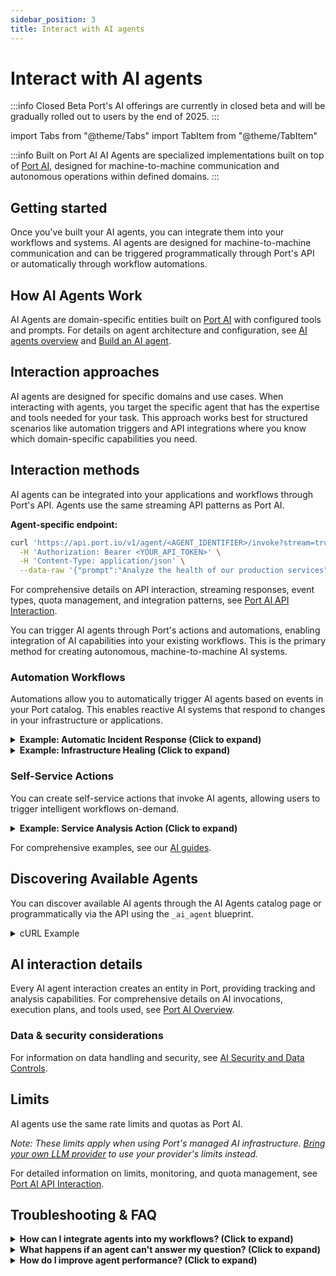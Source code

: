 ```yaml
---
sidebar_position: 3
title: Interact with AI agents
---
```


# Interact with AI agents

:::info Closed Beta
Port's AI offerings are currently in closed beta and will be gradually rolled out to users by the end of 2025.
:::

import Tabs from "@theme/Tabs"
import TabItem from "@theme/TabItem"

:::info Built on Port AI
AI Agents are specialized implementations built on top of [Port AI](/ai-interfaces/port-ai/overview), designed for machine-to-machine communication and autonomous operations within defined domains.
:::

## Getting started

Once you've built your AI agents, you can integrate them into your workflows and systems. AI agents are designed for machine-to-machine communication and can be triggered programmatically through Port's API or automatically through workflow automations.

## How AI Agents Work

AI Agents are domain-specific entities built on [Port AI](/ai-interfaces/port-ai/overview) with configured tools and prompts. For details on agent architecture and configuration, see [AI agents overview](/ai-interfaces/ai-agents/overview) and [Build an AI agent](/ai-interfaces/ai-agents/build-an-ai-agent).

## Interaction approaches

AI agents are designed for specific domains and use cases. When interacting with agents, you target the specific agent that has the expertise and tools needed for your task. This approach works best for structured scenarios like automation triggers and API integrations where you know which domain-specific capabilities you need.

## Interaction methods

<Tabs groupId="interaction-methods" queryString>
<TabItem value="api-integration" label="API integration">

AI agents can be integrated into your applications and workflows through Port's API. Agents use the same streaming API patterns as Port AI.

**Agent-specific endpoint:**
```bash
curl 'https://api.port.io/v1/agent/<AGENT_IDENTIFIER>/invoke?stream=true' \
  -H 'Authorization: Bearer <YOUR_API_TOKEN>' \
  -H 'Content-Type: application/json' \
  --data-raw '{"prompt":"Analyze the health of our production services"}'
```

For comprehensive details on API interaction, streaming responses, event types, quota management, and integration patterns, see [Port AI API Interaction](/ai-interfaces/port-ai/api-interaction).

</TabItem>
<TabItem value="actions-automations" label="Actions and automations">

You can trigger AI agents through Port's actions and automations, enabling integration of AI capabilities into your existing workflows. This is the primary method for creating autonomous, machine-to-machine AI systems.

### Automation Workflows

Automations allow you to automatically trigger AI agents based on events in your Port catalog. This enables reactive AI systems that respond to changes in your infrastructure or applications.

<details>
<summary><b>Example: Automatic Incident Response (Click to expand)</b></summary>

When a new incident is created, automatically trigger an agent that:
- Analyzes the incident context
- Gathers relevant information from related services
- Creates initial response documentation
- Notifies appropriate teams

```json showLineNumbers
{
  "identifier": "incident_response_automation",
  "title": "Automatic Incident Response",
  "trigger": {
    "type": "automation",
    "event": {
      "type": "ENTITY_CREATED",
      "blueprintIdentifier": "incident"
    }
  },
  "invocationMethod": {
    "type": "WEBHOOK",
    "url": "https://api.getport.io/v1/agent/incident_response_agent/invoke",
    "method": "POST",
    "headers": {
      "Content-Type": "application/json"
    },
    "body": {
      "prompt": "New incident created: {{ .entity.title }}. Severity: {{ .entity.properties.severity }}. Please analyze and provide initial response recommendations.",
      "labels": {
        "source": "automation",
        "incident_id": "{{ .entity.identifier }}",
        "trigger_type": "incident_created"
      }
    }
  }
}
```
</details>

<details>
<summary><b>Example: Infrastructure Healing (Click to expand)</b></summary>

Monitor infrastructure health and automatically trigger healing agents when issues are detected:

```json showLineNumbers
{
  "identifier": "k8s_healing_automation",
  "title": "Kubernetes Workload Healing",
  "trigger": {
    "type": "automation",
    "event": {
      "type": "ENTITY_UPDATED",
      "blueprintIdentifier": "k8s_workload"
    },
    "condition": {
      "type": "JQ",
      "expressions": [
        ".diff.before.properties.isHealthy == \"Healthy\"",
        ".diff.after.properties.isHealthy == \"Unhealthy\""
      ],
      "combinator": "and"
    }
  },
  "invocationMethod": {
    "type": "WEBHOOK",
    "url": "https://api.getport.io/v1/agent/k8s_healing_agent/invoke",
    "method": "POST",
    "headers": {
      "Content-Type": "application/json"
    },
    "body": {
      "prompt": "Workload {{ .event.diff.after.title }} is unhealthy. Current state: {{ .event.diff.after.properties.replicas }} replicas, {{ .event.diff.after.properties.readyReplicas }} ready. Please analyze and fix.",
      "labels": {
        "source": "automation",
        "workload_name": "{{ .event.diff.after.identifier }}",
        "namespace": "{{ .event.diff.after.properties.namespace }}"
      }
    }
  }
}
```
</details>

### Self-Service Actions

You can create self-service actions that invoke AI agents, allowing users to trigger intelligent workflows on-demand.

<details>
<summary><b>Example: Service Analysis Action (Click to expand)</b></summary>

```json showLineNumbers
{
  "identifier": "analyze_service_health",
  "title": "Analyze Service Health",
  "description": "Get AI-powered analysis of service health and recommendations",
  "trigger": {
    "type": "self-service",
    "operation": "DAY-2",
    "blueprintIdentifier": "service"
  },
  "invocationMethod": {
    "type": "WEBHOOK",
    "url": "https://api.getport.io/v1/agent/service_health_agent/invoke",
    "method": "POST",
    "headers": {
      "Content-Type": "application/json"
    },
    "body": {
      "prompt": "Analyze the health of service {{ .entity.title }}. Check metrics, recent deployments, and incidents.",
      "labels": {
        "source": "self_service",
        "service_name": "{{ .entity.identifier }}",
        "requested_by": "{{ .trigger.by.user.email }}"
      }
    }
  }
}
```
</details>

For comprehensive examples, see our [AI guides](/guides?tags=AI).

</TabItem>
</Tabs>

## Discovering Available Agents

You can discover available AI agents through the AI Agents catalog page or programmatically via the API using the `_ai_agent` blueprint.

<details>
<summary>cURL Example</summary>

```bash
curl -L 'https://api.port.io/v1/blueprints/_ai_agent/entities' \
    -H 'Accept: application/json' \
    -H 'Authorization: Bearer <YOUR_API_TOKEN>'
```

</details>

## AI interaction details

Every AI agent interaction creates an entity in Port, providing tracking and analysis capabilities. For comprehensive details on AI invocations, execution plans, and tools used, see [Port AI Overview](/ai-interfaces/port-ai/overview#ai-invocations).

### Data & security considerations

For information on data handling and security, see [AI Security and Data Controls](/ai-interfaces/port-ai/security-and-data-controls).

## Limits

AI agents use the same rate limits and quotas as Port AI. 

*Note: These limits apply when using Port's managed AI infrastructure. [Bring your own LLM provider](/ai-interfaces/port-ai/llm-providers-management/overview) to use your provider's limits instead.*

For detailed information on limits, monitoring, and quota management, see [Port AI API Interaction](/ai-interfaces/port-ai/api-interaction#rate-limits-and-quotas).

## Troubleshooting & FAQ

<details>
<summary><b>How can I integrate agents into my workflows? (Click to expand)</b></summary>

AI agents are designed for machine-to-machine communication and can be integrated through:
- **API integration**: Direct HTTP calls to agent endpoints
- **Workflow automations**: Automatic triggering based on Port catalog events
- **Self-service actions**: User-initiated agent workflows

For examples, see our [automation guides](/guides?tags=AI).
</details>

<details>
<summary><b>What happens if an agent can't answer my question? (Click to expand)</b></summary>

If the agent doesn't have the knowledge or capabilities to answer your question, you'll receive a response mentioning that it can't assist you with your specific query. Consider using a different agent that's specialized for your domain or task.
</details>

<details>
<summary><b>How do I improve agent performance? (Click to expand)</b></summary>

For comprehensive guidance on improving AI performance, debugging issues, and analyzing invocation details, see [Port AI Overview](/ai-interfaces/port-ai/overview). The troubleshooting approaches for Port AI apply to AI agents as well.

For agent-specific improvements, see [Build an AI agent](/ai-interfaces/ai-agents/build-an-ai-agent) for prompt engineering and tool configuration guidance.
</details>